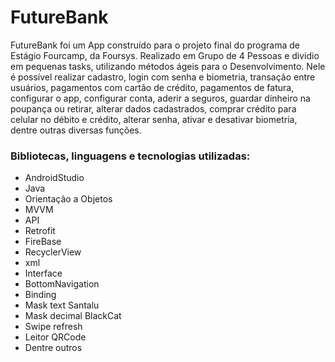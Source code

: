 # FutureBank
FutureBank foi um App construído para o projeto final do programa de Estágio Fourcamp, da Foursys. Realizado em Grupo de 4 Pessoas e dividio em pequenas tasks, utilizando métodos ágeis para o Desenvolvimento.
Nele é possível realizar cadastro, login com senha e biometria, transação entre usuários, pagamentos com cartão de crédito, pagamentos de fatura, configurar o app, configurar conta, aderir a seguros, guardar dinheiro na poupança ou retirar, alterar dados cadastrados, comprar crédito para celular no débito e crédito, alterar senha, ativar e desativar biometria, dentre outras diversas funções.

### Bibliotecas, linguagens e tecnologias utilizadas:
- AndroidStudio 
- Java 
- Orientação a Objetos
- MVVM
- API
- Retrofit
- FireBase
- RecyclerView 
- xml
- Interface
- BottomNavigation
- Binding
- Mask text Santalu
- Mask decimal BlackCat
- Swipe refresh
- Leitor QRCode
- Dentre outros
